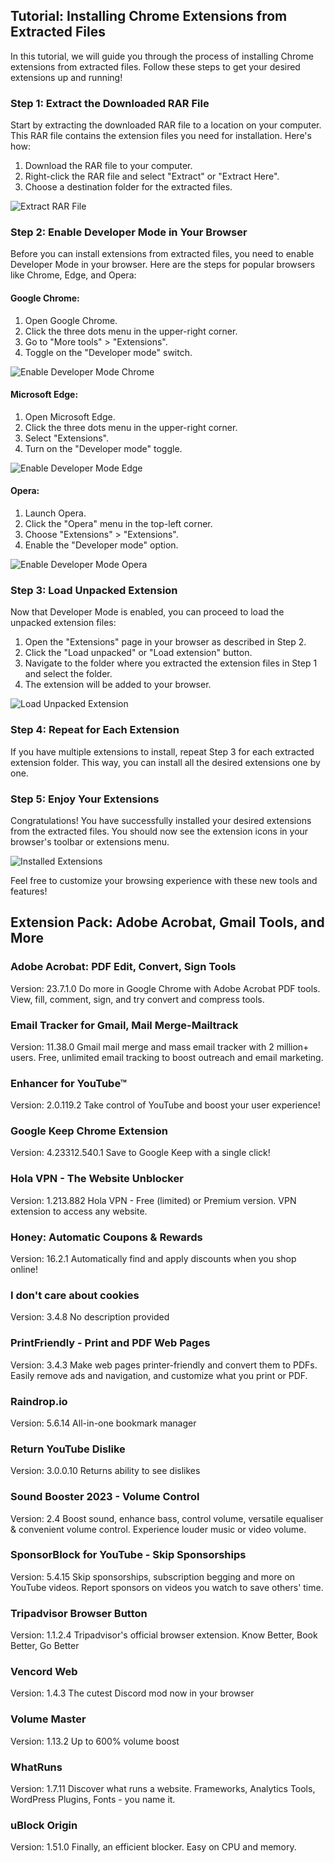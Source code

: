## Tutorial: Installing Chrome Extensions from Extracted Files

In this tutorial, we will guide you through the process of installing Chrome extensions from extracted files. Follow these steps to get your desired extensions up and running!

### Step 1: Extract the Downloaded RAR File

Start by extracting the downloaded RAR file to a location on your computer. This RAR file contains the extension files you need for installation. Here's how:

1. Download the RAR file to your computer.
2. Right-click the RAR file and select "Extract" or "Extract Here".
3. Choose a destination folder for the extracted files.

![Extract RAR File](git-assets/extract.png)

### Step 2: Enable Developer Mode in Your Browser

Before you can install extensions from extracted files, you need to enable Developer Mode in your browser. Here are the steps for popular browsers like Chrome, Edge, and Opera:

#### Google Chrome:

1. Open Google Chrome.
2. Click the three dots menu in the upper-right corner.
3. Go to "More tools" > "Extensions".
4. Toggle on the "Developer mode" switch.

![Enable Developer Mode Chrome](git-assets/developermode-chrome.png)

#### Microsoft Edge:

1. Open Microsoft Edge.
2. Click the three dots menu in the upper-right corner.
3. Select "Extensions".
4. Turn on the "Developer mode" toggle.

![Enable Developer Mode Edge](git-assets/developermode-edge.png)

#### Opera:

1. Launch Opera.
2. Click the "Opera" menu in the top-left corner.
3. Choose "Extensions" > "Extensions".
4. Enable the "Developer mode" option.

![Enable Developer Mode Opera](git-assets/developermode-opera.png)

### Step 3: Load Unpacked Extension

Now that Developer Mode is enabled, you can proceed to load the unpacked extension files:

1. Open the "Extensions" page in your browser as described in Step 2.
2. Click the "Load unpacked" or "Load extension" button.
3. Navigate to the folder where you extracted the extension files in Step 1 and select the folder.
4. The extension will be added to your browser.

![Load Unpacked Extension](git-assets/load.png)

### Step 4: Repeat for Each Extension

If you have multiple extensions to install, repeat Step 3 for each extracted extension folder. This way, you can install all the desired extensions one by one.

### Step 5: Enjoy Your Extensions

Congratulations! You have successfully installed your desired extensions from the extracted files. You should now see the extension icons in your browser's toolbar or extensions menu.

![Installed Extensions](git-assets/extensions.png)

Feel free to customize your browsing experience with these new tools and features!






## Extension Pack: Adobe Acrobat, Gmail Tools, and More

### Adobe Acrobat: PDF Edit, Convert, Sign Tools
Version: 23.7.1.0
Do more in Google Chrome with Adobe Acrobat PDF tools. View, fill, comment, sign, and try convert and compress tools.

### Email Tracker for Gmail, Mail Merge-Mailtrack
Version: 11.38.0
Gmail mail merge and mass email tracker with 2 million+ users. Free, unlimited email tracking to boost outreach and email marketing.

### Enhancer for YouTube™
Version: 2.0.119.2
Take control of YouTube and boost your user experience!

### Google Keep Chrome Extension
Version: 4.23312.540.1
Save to Google Keep with a single click!

### Hola VPN - The Website Unblocker
Version: 1.213.882
Hola VPN - Free (limited) or Premium version. VPN extension to access any website.

### Honey: Automatic Coupons & Rewards
Version: 16.2.1
Automatically find and apply discounts when you shop online!

### I don't care about cookies
Version: 3.4.8
No description provided

### PrintFriendly - Print and PDF Web Pages
Version: 3.4.3
Make web pages printer-friendly and convert them to PDFs. Easily remove ads and navigation, and customize what you print or PDF.

### Raindrop.io
Version: 5.6.14
All-in-one bookmark manager

### Return YouTube Dislike
Version: 3.0.0.10
Returns ability to see dislikes

### Sound Booster 2023 - Volume Control
Version: 2.4
Boost sound, enhance bass, control volume, versatile equaliser & convenient volume control. Experience louder music or video volume.

### SponsorBlock for YouTube - Skip Sponsorships
Version: 5.4.15
Skip sponsorships, subscription begging and more on YouTube videos. Report sponsors on videos you watch to save others' time.

### Tripadvisor Browser Button
Version: 1.1.2.4
Tripadvisor's official browser extension. Know Better, Book Better, Go Better

### Vencord Web
Version: 1.4.3
The cutest Discord mod now in your browser

### Volume Master
Version: 1.13.2
Up to 600% volume boost

### WhatRuns
Version: 1.7.11
Discover what runs a website. Frameworks, Analytics Tools, WordPress Plugins, Fonts - you name it.

### uBlock Origin
Version: 1.51.0
Finally, an efficient blocker. Easy on CPU and memory.

